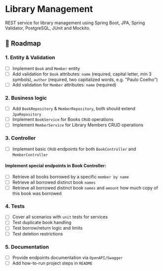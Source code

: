 # Library Management
REST service for library management using Spring Boot, JPA, Spring Validator, PostgreSQL, JUnit and Mockito.

## 🚀 Roadmap
### 1. Entity & Validation
  - [ ] Implement `Book` and `Member` entity
  - [ ] Add validation for `Book` attributes: `name` (required, capital letter, min 3 symbols), `author` (required, two capitalized words, e.g. "Paulo Coelho")
  - [ ] Add validation for `Member` attributes: `name` (required)
### 2. Business logic
  - [ ] Add `BookRepository` & `MemberRepository`, both should extend `JpaRepository`
  - [ ] Implement `BookService` for Books `CRUD` operations
  - [ ] Implement `MemberService` for Library Members CRUD operations
### 3. Controller
  - [ ] Implement basic `CRUD` endpoints for both `BookController` and `MemberController` <br>
  #### Implement special endpoints in Book Controller:
  - [ ] Retrieve all books borrowed by a specific `member by name`
  - [ ] Retrieve all borrowed distinct book `names`
  - [ ] Retrieve all borrowed distinct book `names` and `amount` how much copy of this book was borrowed
### 4. Tests
  - [ ] Cover all scenarios with `unit` tests for services
  - [ ] Test duplicate book handling
  - [ ] Test borrow/return logic and limits
  - [ ] Test deletion restrictions
### 5. Documentation
  - [ ] Provide endpoints documentation via `OpenAPI/Swagger`
  - [ ] Add how-to-run project steps in `README`
